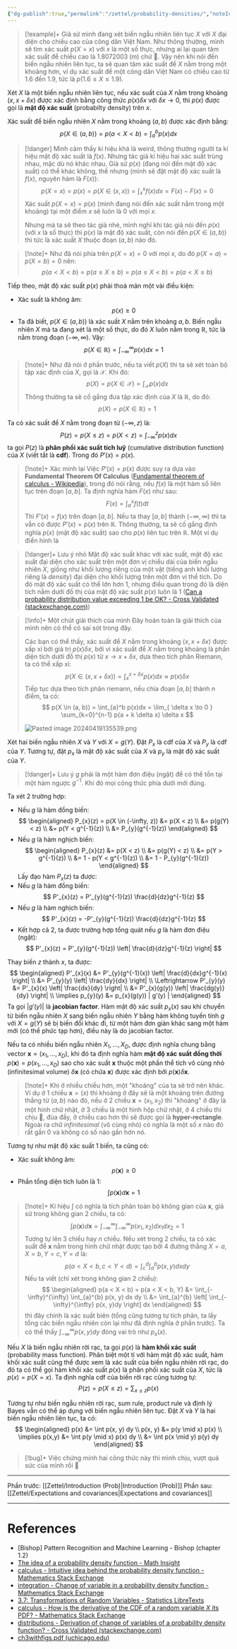 ```yaml
---
{"dg-publish":true,"permalink":"/zettel/probability-densities/","noteIcon":"📝","created":"2024-04-19T10:19:39.732+07:00","updated":"2024-04-22T19:09:20.171+07:00"}
---
```


>[!example]+
>Giả sử mình đang xét biến ngẫu nhiên liên tục $X$ với $X$ đại diện cho chiều cao của công dân Việt Nam. Như thông thường, mình sẽ tìm xác suất $p(X = x)$ với $x$ là một số thực, nhưng ai lại quan tâm xác suất để chiều cao là $1.8072003 \hspace{3pt} (m)$ chứ 🥲. Vậy nên khi nói đến biến ngẫu nhiên liên tục, ta sẽ quan tâm xác suất để $X$ nằm trong một khoảng hơn, ví dụ xác suất để một công dân Việt Nam có chiều cao từ $1.6$ đến $1.9$, tức là $p(1.6 \leq X \leq 1.9)$. 

Xét $X$ là một biến ngẫu nhiên liên tục, nếu xác suất của $X$ nằm trong khoảng $(x, x + \delta x)$ được xác định bằng công thức $p(x)\delta x$ với $\delta x \to 0$, thì $p(x)$ được gọi là **mật độ xác suất** (probabilty density) trên $x$.

Xác suất để biến ngẫu nhiên $X$ nằm trong khoảng $(a, b)$ được xác định bằng:
$$
p(X \in (a, b)) = p(a < X < b) = \int_{a}^{b} p(x)dx
$$
>[!danger]
>Mình cảm thấy kí hiệu khá là weird, thông thường người ta kí hiệu mật độ xác suất là $f(x)$. Nhưng tác giả kí hiệu hai xác suất trùng nhau, mặc dù nó khác nhau. Giả sử $p(x)$ (đang nói đến mật độ xác suất) có thể khác không, thế nhưng (mình sẽ đặt mật độ xác suất là $f(x)$, nguyên hàm là $F(x)$):
>$$
p(X = x) = p(x) = p(X \in (x, x)) = \int_{x}^x f(x)dx = F(x) - F(x) = 0
>$$
>Xác suất $p(X = x) = p(x)$ (mình đang nói đến xác suất nằm trong một khoảng) tại một điểm $x$ sẽ luôn là $0$ với mọi $x$.
>
>Nhưng mà ta sẽ theo tác giả nhé, mình nghĩ khi tác giả nói đến $p(x)$ (với $x$ là số thực) thì $p(x)$ là mật độ xác suất, còn nói đến $p(X \in (a, b))$ thì tức là xác suất $X$ thuộc đoạn $(a, b)$ nào đó.

>[!note]+
>Như đã nói phía trên $p(X = x) = 0$ với mọi $x$, do đó $p(X = a) = p(X = b) = 0$ nên:
>$$
p(a < X < b) = p(a \leq X \leq b) = p(a \leq X < b) = p(a < X \leq b)
>$$

Tiếp theo, mật độ xác suất $p(x)$ phải thoả mãn một vài điều kiện:
- Xác suất là không âm:
$$
p(x) \geq 0
$$
- Ta đã biết, $p(X \in (a, b))$ là xác suất $X$ nằm trên khoảng $a, b$. Biến ngẫu nhiên $X$ mà ta đang xét là một số thực, do đó $X$ luôn nằm trong $\mathbb{R}$, tức là nằm trong đoạn $(-\infty, \infty)$. Vậy:
$$
p(X \in \mathbb{R}) = \int_{-\infty}^{\infty} p(x)dx = 1
$$
>[!note]+
>Như đã nói ở phần trước, nếu ta viết $p(X)$ thì ta sẽ xét toàn bộ tập xác định của $X$, gọi là $\mathcal{X}$. Khi đó:
>$$
>p(X) = p(X \in \mathcal{X}) = \int_{\mathcal{X}} p(x)dx
>$$
>Thông thường ta sẽ cố gắng đưa tập xác định của $X$ là $\mathbb{R}$, do đó:
>$$
p(X) = p(X \in \mathbb{R}) = 1
>$$

Ta có xác suất để $X$ nằm trong đoạn từ $(-\infty, z)$ là:
$$
P(z) = p(X \leq z) =  p(X < z) = \int_{-\infty}^z p(x)dx
$$
ta gọi $P(z)$ là **phân phối xác suất tích luỹ** (cumulative distribution function) của $X$ (viết tắt là **cdf**). Trong đó $P'(x) = p(x)$.

>[!note]+ Xác minh lại
>Việc $P'(x) = p(x)$ được suy ra dựa vào **Fundamental Theorem Of Calculus** ([Fundamental theorem of calculus - Wikipedia](https://en.wikipedia.org/wiki/Fundamental_theorem_of_calculus#:~:text=The%20fundamental%20theorem%20of%20calculus,cumulative%20effect%20of%20small%20contributions)), trong đó nói rằng, nếu $f(x)$ là một hàm số liên tục trên đoạn $[a, b]$. Ta định nghĩa hàm $F(x)$ như sau:
>$$
>F(x) = \int_{a}^x f(t)dt
>$$
>Thì $F'(x) = f(x)$ trên đoạn $[a,b]$. Nếu ta thay $[a, b]$ thành $(-\infty, \infty)$ thì ta vẫn có được $P'(x) = p(x)$ trên $\mathbb{R}$. Thông thường, ta sẽ cố gắng định nghĩa $p(x)$ (mật độ xác suất) sao cho $p(x)$ liên tục trên $\mathbb{R}$. Một ví dụ điển hình là 

>[!danger]+ Lưu ý nhỏ
>Mật độ xác suất khác với xác suất, mật độ xác suất đại diện cho xác suất trên một đơn vị chiều dài của biến ngẫu nhiên $X$, giống như khối lượng riêng của một vật (tiếng anh khối lượng riêng là *density*) đại diện cho khối lượng trên một đơn vị thể tích. Do đó mật độ xác suất có thể lớn hơn $1$, nhưng điều quan trọng đó là diện tích nằm dưới đồ thị của mật độ xác suất $p(x)$ luôn là $1$ ([Can a probability distribution value exceeding 1 be OK? - Cross Validated (stackexchange.com)](https://stats.stackexchange.com/questions/4220/can-a-probability-distribution-value-exceeding-1-be-ok/4223#4223)) 

>[!info]+ Một chút giải thích của mình
>Đây hoàn toàn là giải thích của mình nên có thể có sai sót trong đây.
>
>Các bạn có thể thấy, xác suất để $X$ nằm trong khoảng $(x, x + \delta x)$ được xấp xỉ bởi giá trị $p(x)\delta x$, bởi vì xác suất để $X$ nằm trong khoảng là phần diện tích dưới đồ thị $p(x)$ từ $x \to x + \delta x$, dựa theo tích phân Riemann, ta có thể xấp xỉ:
>$$
p(X \in (x , x+ \delta x)) = \int_{x}^{x + \delta x}p(x) dx \approx p(x)\delta x
>$$
>Tiếp tục dựa theo tích phân riemann, nếu chia đoạn $[a, b]$ thành $n$ điểm, ta có:
> $$
p(X \in (a, b)) = \int_{a}^b p(x)dx = \lim_{ \delta x \to 0 } \sum_{k=0}^{n-1} p(a + k \delta x) \delta x
> $$
>
>![Pasted image 20240419135539.png](/img/user/Attachment/Pasted%20image%2020240419135539.png)

 
 Xét hai biến ngẫu nhiên $X$ và $Y$ với $X = g(Y)$. Đặt $P_{x}$ là cdf của $X$ và $P_y$ là cdf của $Y$. Tương tự, đặt $p_x$ là mật độ xác suất của $X$ và $p_y$ là mật độ xác suất của $Y$. 

>[!danger]+ Lưu ý
>$g$ phải là một hàm đơn điệu (ngặt) để có thể tồn tại một hàm ngược $g^{-1}$.  Khi đó mọi công thức phía dưới mới đúng.

Ta xét 2 trường hợp:
- Nếu $g$ là hàm đồng biến:
$$
\begin{aligned}
P_{x}(z) = p(X \in (-\infty, z)) &= p(X < z) \\
&= p(g(Y) < z) \\ 
&= p(Y < g^{-1}(z)) \\
&= P_{y}(g^{-1}(z))
\end{aligned}
$$
- Nếu $g$ là hàm nghịch biến:
$$
\begin{aligned}
P_{x}(z) &= p(X < z) \\
&= p(g(Y) < z) \\ 
&= p(Y > g^{-1}(z)) \\
&= 1 - p(Y < g^{-1}(z)) \\
&= 1 - P_{y}(g^{-1}(z))
\end{aligned}
$$
Lấy đạo hàm $P_x(z)$ ta được:
- Nếu $g$ là hàm đồng biến:
$$
P'_{x}(z) = P'_{y}(g^{-1}(z)) \frac{d}{dz}g^{-1}(z)
$$
- Nếu $g$ là hàm nghịch biến:
$$
P'_{x}(z) = -P'_{y}(g^{-1}(z)) \frac{d}{dz}g^{-1}(z)
$$
- Kết hợp cả 2, ta được trường hợp tổng quát nếu $g$ là hàm đơn điệu (ngặt):
$$
P'_{x}(z) = P'_{y}(g^{-1}(z)) \left| \frac{d}{dz}g^{-1}(z) \right|
$$

Thay biến $z$ thành $x$, ta được:
$$
\begin{aligned}
P'_{x}(x) &= P'_{y}(g^{-1}(x)) \left| \frac{d}{dx}g^{-1}(x) \right| \\
&= P'_{y}(y) \left| \frac{dy}{dx} \right| \\
\Leftrightarrow P'_{y}(y) &= P'_{x}(x) \left| \frac{dx}{dy} \right| \\
&= P'_{x}(g(y)) \left| \frac{dg(y)}{dy} \right| \\
\implies p_{y}(y) &= p_{x}(g(y)) | g'(y) |
\end{aligned}
$$
Ta gọi $|g'(y)|$ là **jacobian factor**. Hàm mật độ xác suất $p_x(x)$ sau khi chuyển từ biến ngẫu nhiên $X$ sang biến ngẫu nhiên $Y$ bằng hàm không tuyến tính $g$ với $X = g(Y)$ sẽ bị biến đổi khác đi, từ một hàm đơn giản khác sang một hàm mới (có thể phức tạp hơn), điều này là do jacobian factor.

Nếu ta có nhiều biến ngẫu nhiên $X_1, \dots, X_D$, được định nghĩa chung bằng vector $\mathbf{x} = (x_1, \dots, x_D)$, khi đó ta định nghĩa hàm **mật độ xác suất đồng thời** $p(\mathbf{x}) = p(x_1, \dots, x_D)$ sao cho xác suất $\mathbf{x}$ thuộc một phần thể tích vô cùng nhỏ (infinitesimal volume) $\delta \mathbf{x}$ (có chứa $\mathbf{x}$) được xác định bởi $p(\mathbf{x})\delta \mathbf{x}$.

>[!note]+
>Khi ở nhiều chiều hơn, một "khoảng" của ta sẽ trở nên khác. Ví dụ ở 1 chiều $\mathbf{x} = (x)$ thì khoảng ở đây sẽ là một khoảng trên đường thẳng từ $(a, b)$ nào đó, nếu ở 2 chiều $\mathbf{x} = (x_1, x_2)$ thì "khoảng" ở đây là một hình chữ nhật, ở 3 chiều là một hình hộp chữ nhật, ở 4 chiều thì chịu 🥲, đùa đấy, ở chiều cao hơn thì sẽ được gọi là **hyper-rectangle**. Ngoài ra chữ *infinitesimal* (vô cùng nhỏ) có nghĩa là một số $x$ nào đó rất gần $0$ và không có số nào gần hơn nó.

Tương tự như mật độ xác suất 1 biến, ta cũng có:
- Xác suất không âm:
$$
p(\mathbf{x}) \geq 0
$$
- Phần tổng diện tích luôn là $1$:
$$
\int p(\mathbf{x}) d\mathbf{x} = 1
$$

>[!note]+
>Kí hiệu $\int$ có nghĩa là tích phân toàn bộ không gian của $\mathbf{x}$, giả sử trong không gian 2 chiều, ta có:
>$$
\int p(\mathbf{x}) d\mathbf{x} = \int_{-\infty}^{\infty} \int_{-\infty}^{\infty} p(x_{1}, x_{2}) dx_{1} dx_{2} = 1
>$$
>Tương tự lên $3$ chiều hay $n$ chiều. Nếu xét trong 2 chiều, ta có xác suất để $\mathbf{x}$ nằm trong hình chữ nhật được tạo bởi 4 đường thẳng $X = a, X = b, Y = c, Y = d$ là:
>$$
p(a < X < b, c < Y < d) = \int_{c}^{d} \int_{a}^{b} p(x, y) dx dy
>$$
>Nếu ta viết (chỉ xét trong không gian 2 chiều):
>$$
\begin{aligned}
p(a < X < b) = p(a < X < b, Y) &= \int_{-\infty}^{\infty} \int_{a}^{b} p(x, y) dx dy \\
&= \int_{a}^{b} \left[ \int_{-\infty}^{\infty} p(x, y)dy \right] dx
\end{aligned}
>$$
>thì đây chính là xác suất biên (tổng cũng tương tự tích phân, ta lấy tổng các biến ngẫu nhiên còn lại như đã định nghĩa ở phần trước). Ta có thể thấy $\int_{-\infty}^{\infty} p(x, y)dy$ đóng vai trò như $p_x(x)$.

Nếu $X$ là biến ngẫu nhiên rời rạc, ta gọi $p(x)$ là **hàm khối xác suất** (probability mass function). Phân biệt một tí với hàm mật độ xác suất, hàm khối xác suất cũng thể được xem là xác suất của biến ngẫu nhiên rời rạc, do đó ta có thể gọi hàm khối xác suất $p(x)$ là phân phối xác suất của $X$, tức là $p(x) = p(X = x)$. Ta định nghĩa cdf của biến rời rạc cũng tương tự:
$$
P(z) = p(X \leq z) = \sum_{x \leq z} p(x)
$$

Tương tự như biến ngẫu nhiên rời rạc, sum rule, product rule và định lý Bayes vẫn có thể áp dụng với biến ngẫu nhiên liên tục. Đặt $X$ và $Y$ là hai biến ngẫu nhiên liên tục, ta có:
$$
\begin{aligned}
p(x) &= \int p(x, y) dy \\
p(x, y) &= p(y \mid x) p(x) \\
\implies p(x,y) &= \int p(y \mid x) p(x) dy \\
&= \int p(x \mid y) p(y) dy
\end{aligned}
$$
>[!bug]+
>Việc chứng minh hai công thức này thì mình chịu, vượt quá sức của mình rồi 🥲

---

Phần trước: [[Zettel/Introduction (Prob)\|Introduction (Prob)]]
Phần sau: [[Zettel/Expectations and covariances\|Expectations and covariances]]

---
# References

- [Bishop] Pattern Recognition and Machine Learning - Bishop (chapter 1.2)
- [The idea of a probability density function - Math Insight](https://mathinsight.org/probability_density_function_idea)
- [calculus - Intuitive idea behind the probability density function - Mathematics Stack Exchange](https://math.stackexchange.com/questions/709209/intuitive-idea-behind-the-probability-density-function)
- [integration - Change of variable in a probability density function - Mathematics Stack Exchange](https://math.stackexchange.com/questions/1424388/change-of-variable-in-a-probability-density-function)
- [3.7: Transformations of Random Variables - Statistics LibreTexts](https://stats.libretexts.org/Bookshelves/Probability_Theory/Probability_Mathematical_Statistics_and_Stochastic_Processes_(Siegrist)/03%3A_Distributions/3.07%3A_Transformations_of_Random_Variables)
- [calculus - How is the derivative of the CDF of a random variable $X$ its PDF? - Mathematics Stack Exchange](https://math.stackexchange.com/questions/248269/how-is-the-derivative-of-the-cdf-of-a-random-variable-x-its-pdf)
- [distributions - Derivation of change of variables of a probability density function? - Cross Validated (stackexchange.com)](https://stats.stackexchange.com/questions/239588/derivation-of-change-of-variables-of-a-probability-density-function)
- [ch3withfigs.pdf (uchicago.edu)](https://www.stat.uchicago.edu/~stigler/Stat244/ch3withfigs.pdf)